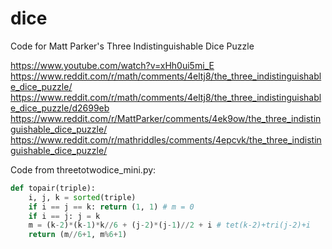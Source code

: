 # dice
Code for Matt Parker's Three Indistinguishable Dice Puzzle

https://www.youtube.com/watch?v=xHh0ui5mi_E
https://www.reddit.com/r/math/comments/4eltj8/the_three_indistinguishable_dice_puzzle/
https://www.reddit.com/r/math/comments/4eltj8/the_three_indistinguishable_dice_puzzle/d2699eb
https://www.reddit.com/r/MattParker/comments/4ek9ow/the_three_indistinguishable_dice_puzzle/
https://www.reddit.com/r/mathriddles/comments/4epcvk/the_three_indistinguishable_dice_puzzle/

Code from threetotwodice_mini.py:
```python
def topair(triple):
    i, j, k = sorted(triple)
    if i == j == k: return (1, 1) # m = 0
    if i == j: j = k
    m = (k-2)*(k-1)*k//6 + (j-2)*(j-1)//2 + i # tet(k-2)+tri(j-2)+i
    return (m//6+1, m%6+1)
```
